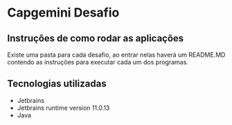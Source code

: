 # Capgemini Desafio

## Instruções de como rodar as aplicações

Existe uma pasta para cada desafio, ao entrar nelas haverá um README.MD contendo as instruções para executar cada um dos programas.

##  Tecnologias utilizadas

- Jetbrains 
- Jetbrains runtime version 11.0.13
- Java
